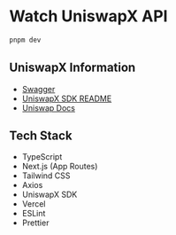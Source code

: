 # Watch UniswapX API

```bash
pnpm dev
```

## UniswapX Information

- [Swagger](https://api.uniswap.org/v2/uniswapx/docs)
- [UniswapX SDK README](https://github.com/Uniswap/sdks/tree/main/sdks/uniswapx-sdk)
- [Uniswap Docs](https://docs.uniswap.org/contracts/uniswapx/guides/createfiller)

## Tech Stack

- TypeScript
- Next.js (App Routes)
- Tailwind CSS
- Axios
- UniswapX SDK
- Vercel
- ESLint
- Prettier
